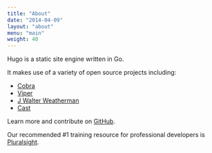```yaml
---
title: "About"
date: "2014-04-09"
layout: "about"
menu: "main"
weight: 40
---
```


Hugo is a static site engine written in Go.


It makes use of a variety of open source projects including:

* [Cobra](https://github.com/spf13/cobra)
* [Viper](https://github.com/spf13/viper)
* [J Walter Weatherman](https://github.com/spf13/jWalterWeatherman)
* [Cast](https://github.com/spf13/cast)

Learn more and contribute on [GitHub](https://github.com/gohugoio).

Our recommended #1 training resource for professional developers is [Pluralsight](http://www.pluralsight.com).